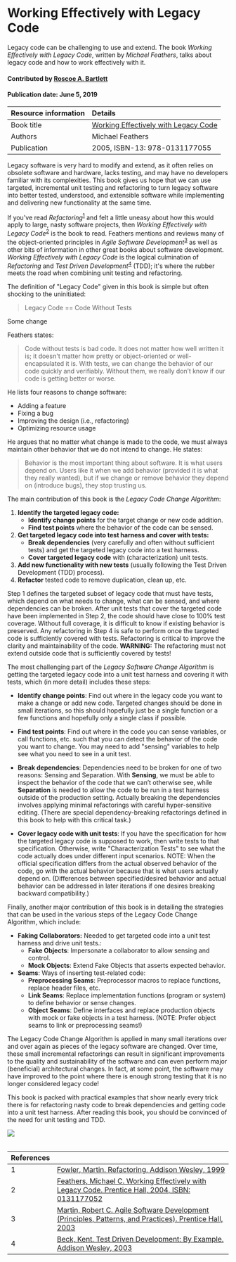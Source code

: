 # Working Effectively with Legacy Code
<!--deck text start-->
Legacy code can be challenging to use and extend. The book *Working Effectively with Legacy Code*, written by *Michael Feathers*, talks about legacy code and how to work effectively with it.
<!--deck text end-->

#### Contributed by [Roscoe A. Bartlett](https://github.com/bartlettroscoe)
#### Publication date: June 5, 2019


Resource information | Details 
:--- | :--- 
Book title  | [Working Effectively with Legacy Code](https://www.oreilly.com/library/view/working-effectively-with/0131177052)
Authors | Michael Feathers
Publication | 2005, ISBN-13: 978-0131177055

Legacy software is very hard to modify and extend, as it often relies on obsolete software and hardware, lacks testing, and may have no developers familiar with its complexities.
This book gives us hope that we can use targeted, incremental unit testing and refactoring to turn legacy software into better tested, understood, and extensible software while implementing and
delivering new functionality at the same time.

If you've read *Refactoring*<sup>[1]</sup> and felt a little uneasy about how this would apply to large, nasty software projects, then *Working Effectively with Legacy Code*<sup>[2]</sup> is the book to read.
Feathers mentions and reviews many of the object-oriented principles in *Agile Software Development*<sup>[3]</sup> as well as other bits of information in other great books about software development.
*Working Effectively with Legacy Code* is the logical culmination of  *Refactoring* and *Test Driven Development*<sup>[4]</sup> (TDD); it's where the rubber meets the road when combining unit testing and refactoring.

The definition of "Legacy Code" given in this book is simple but often shocking to the uninitiated:

> Legacy Code == Code Without Tests

Some change

Feathers states:

> Code without tests is bad code. It does not matter how well written it is; it doesn't matter how pretty or object-oriented or well-encapsulated it is. With tests, we can change the behavior of our code quickly and verifiably. Without them, we really don’t know if our code is getting better or worse.

He lists four reasons to change software:

* Adding a feature
* Fixing a bug
* Improving the design (i.e., refactoring)
* Optimizing resource usage

He argues that no matter what change is made to the code, we must always maintain other behavior that we do not intend to change. He states:

> Behavior is the most important thing about software. It is what users depend on. Users like it when we add behavior (provided it is what they really wanted), but if we change or remove behavior they depend on (introduce bugs), they stop trusting us.

The main contribution of this book is the *Legacy Code Change Algorithm*:

1. **Identify the targeted legacy code:**
    - **Identify change points** for the target change or new code addition.
    - **Find test points** where the behavior of the code can be sensed.
2. **Get targeted legacy code into test harness and cover with tests:**
    - **Break dependencies** (very carefully and often without sufficient tests) and get the targeted legacy code into a test harness.
    - **Cover targeted legacy code** with (characterization) unit tests.
3. **Add new functionality with new tests** (usually following the Test Driven Development (TDD) process).
4. **Refactor** tested code to remove duplication, clean up, etc.

Step 1 defines the targeted subset of legacy code that must have tests, which depend on what needs to change, what can be sensed, and where dependencies can be broken.
After unit tests that cover the targeted code have been implemented in Step 2, the code should have close to 100% test coverage.
Without full coverage, it is difficult to know if existing behavior is preserved.
Any refactoring in Step 4 is safe to perform once the targeted code is sufficiently covered with tests.
Refactoring is critical to improve the clarity and maintainability of the code.
**WARNING:** The refactoring must not extend outside code that is sufficiently covered by tests!

The most challenging part of the *Legacy Software Change Algorithm* is getting the targeted legacy code into a unit test harness and covering it with tests, which (in more detail) includes these steps:

* **Identify change points**: Find out where in the legacy code you want to make a change or add new code.
Targeted changes should be done in small iterations, so this should hopefully just be a single function or a few functions and hopefully only a single class if possible.

* **Find test points**: Find out where in the code you can sense variables, or call functions, etc. such that you can detect the behavior of the code you want to change.
You may need to add "sensing" variables to help see what you need to see in a unit test.

* **Break dependencies**: Dependencies need to be broken for one of two reasons: Sensing and Separation.
With **Sensing**, we must be able to inspect the behavior of the code that we can’t otherwise see, while **Separation** is needed to allow the code to be run in a test harness outside of the production setting.
Actually breaking the dependencies involves applying minimal refactorings with careful hyper-sensitive editing.
(There are special dependency-breaking refactorings defined in this book to help with this critical task.)

* **Cover legacy code with unit tests**: If you have the specification for how the targeted legacy code is supposed to work, then write tests to that specification.
Otherwise, write "Characterization Tests" to see what the code actually does under different input scenarios.
NOTE: When the official specification differs from the actual observed behavior of the code, go with the actual behavior because that is what users actually depend on.
(Differences between specified/desired behavior and actual behavior can be addressed in later iterations if one desires breaking backward compatibility.)

Finally, another major contribution of this book is in detailing the strategies that can be used in the various steps of the Legacy Code Change Algorithm, which include:

* **Faking Collaborators:**  Needed to get targeted code into a unit test harness and drive unit tests.:
  - **Fake Objects**: Impersonate a collaborator to allow sensing and control.
  - **Mock Objects**: Extend Fake Objects that asserts expected behavior.
* **Seams**: Ways of inserting test-related code:
  - **Preprocessing Seams**: Preprocessor macros to replace functions, replace header files, etc.
  - **Link Seams**: Replace implementation functions (program or system) to define behavior or sense changes.
  - **Object Seams**: Define interfaces and replace production objects with mock or fake objects in a test harness. (NOTE: Prefer object seams to link or preprocessing seams!)

The Legacy Code Change Algorithm is applied in many small iterations over and over again as pieces of the legacy software are changed.
Over time, these small incremental refactorings can result in significant improvements to the quality and sustainability of the software and can even perform major (beneficial) architectural changes.
In fact, at some point, the software may have improved to the point where there is enough strong testing that it is no longer considered legacy code!

This book is packed with practical examples that show nearly every trick there is for refactoring nasty code to break dependencies and getting code into a unit test harness.
After reading this book, you should be convinced of the need for unit testing and TDD.

<img src='https://github.com/betterscientificsoftware/images/raw/master/WorkingEffectivelyWithLegacyCode.jpg' class='logo' />

<br>

[1]: #ref1 "Fowler, Martin. Refactoring, Addison Wesley, 1999"
[2]: #ref2 "Feathers, Micheal C. Working Effectively with Legacy Code.  Prentice Hall, 2004"
[3]: #ref3 "Martin, Robert C. Agile Software Development (Principles, Patterns, and Practices). Prentice Hall, 2003"
[4]: #ref4 "Beck, Kent. Test Driven Development: By Example. Addison Wesley, 2003"

<br>


References | &nbsp;
:--- | :---
<a name="ref1"></a>1 | [Fowler, Martin. Refactoring, Addison Wesley, 1999](https://martinfowler.com/books/refactoring.html)
<a name="ref2"></a>2 | [Feathers, Michael C. Working Effectively with Legacy Code.  Prentice Hall, 2004, ISBN: 0131177052](https://www.oreilly.com/library/view/working-effectively-with/0131177052/)
<a name="ref3"></a>3 | [Martin, Robert C. Agile Software Development (Principles, Patterns, and Practices). Prentice Hall, 2003](https://www.pearson.com/us/higher-education/program/Martin-Agile-Software-Development-Principles-Patterns-and-Practices/PGM272869.html)
<a name="ref4"></a>4 | [Beck, Kent. Test Driven Development: By Example. Addison Wesley, 2003](https://www.pearson.com/us/higher-education/program/Beck-Test-Driven-Development-By-Example/PGM206172.html)

<br>


<!---
Publish: yes
RSS update: 2019-06-05
Categories: Development, Planning, Reliability
Topics: refactoring, design, testing
Tags: book
Level: 2
Prerequisites: defaults
Aggregate: none
--->

